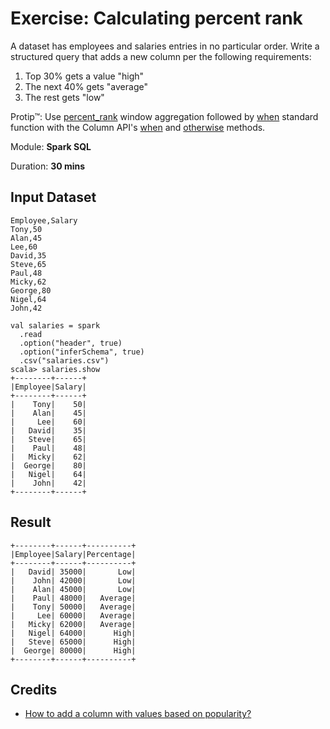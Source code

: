 # Exercise: Calculating percent rank

A dataset has employees and salaries entries in no particular order. Write a structured query that adds a new column per the following requirements:

1. Top 30% gets a value "high"
2. The next 40% gets "average"
3. The rest gets "low"

Protip™: Use [percent_rank](http://spark.apache.org/docs/latest/api/scala/index.html#org.apache.spark.sql.functions$) window aggregation followed by [when](http://spark.apache.org/docs/latest/api/scala/index.html#org.apache.spark.sql.functions$) standard function with the Column API's [when](http://spark.apache.org/docs/latest/api/scala/index.html#org.apache.spark.sql.Column) and [otherwise](http://spark.apache.org/docs/latest/api/scala/index.html#org.apache.spark.sql.Column) methods.

Module: **Spark SQL**

Duration: **30 mins**

## Input Dataset

```text
Employee,Salary
Tony,50
Alan,45
Lee,60
David,35
Steve,65
Paul,48
Micky,62
George,80
Nigel,64
John,42
```

```text
val salaries = spark
  .read
  .option("header", true)
  .option("inferSchema", true)
  .csv("salaries.csv")
scala> salaries.show
+--------+------+
|Employee|Salary|
+--------+------+
|    Tony|    50|
|    Alan|    45|
|     Lee|    60|
|   David|    35|
|   Steve|    65|
|    Paul|    48|
|   Micky|    62|
|  George|    80|
|   Nigel|    64|
|    John|    42|
+--------+------+
```

## Result

```text
+--------+------+----------+
|Employee|Salary|Percentage|
+--------+------+----------+
|   David| 35000|       Low|
|    John| 42000|       Low|
|    Alan| 45000|       Low|
|    Paul| 48000|   Average|
|    Tony| 50000|   Average|
|     Lee| 60000|   Average|
|   Micky| 62000|   Average|
|   Nigel| 64000|      High|
|   Steve| 65000|      High|
|  George| 80000|      High|
+--------+------+----------+
```

## Credits

* [How to add a column with values based on popularity?](https://stackoverflow.com/q/47195372/1305344)

<!--
## Solution

import org.apache.spark.sql.expressions.Window
val bySalary = Window.orderBy('salary.desc)

val ranks = salaries.withColumn("rank", percent_rank over bySalary)

val labeling = when('rank < 0.35, "High").when('rank < 0.45, "Average").otherwise("Low")
val solution = ranks.withColumn("Percentage", labeling).select('Employee, 'Salary, 'Percentage)
-->
